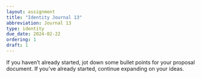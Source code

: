 ```yaml
---
layout: assignment
title: "Identity Journal 13"
abbreviation: Journal 13
type: identity
due_date: 2024-02-22
ordering: 1
draft: 1
---
```


If you haven’t already started, jot down some bullet points for your proposal document. If you’ve already started, continue expanding on your ideas.
